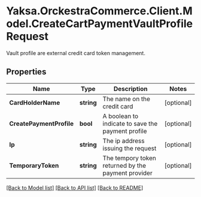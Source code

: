 # Yaksa.OrckestraCommerce.Client.Model.CreateCartPaymentVaultProfileRequest
Vault profile are external credit card token management.

## Properties

Name | Type | Description | Notes
------------ | ------------- | ------------- | -------------
**CardHolderName** | **string** | The name on the credit card | [optional] 
**CreatePaymentProfile** | **bool** | A boolean to indicate to save the payment profile | [optional] 
**Ip** | **string** | The ip address issuing the request | [optional] 
**TemporaryToken** | **string** | The tempory token returned by the payment provider | [optional] 

[[Back to Model list]](../README.md#documentation-for-models) [[Back to API list]](../README.md#documentation-for-api-endpoints) [[Back to README]](../README.md)

